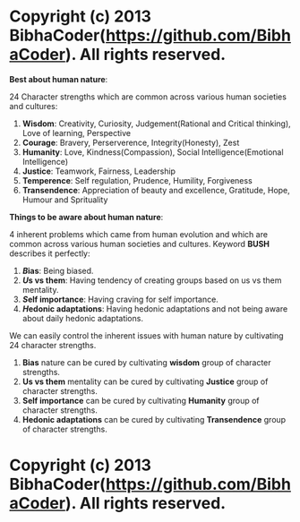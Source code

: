 # Copyright (c) 2013 BibhaCoder(https://github.com/BibhaCoder). All rights reserved.

**Best about human nature**:

24 Character strengths which are common across various human societies and cultures:

1) **Wisdom**: Creativity, Curiosity, Judgement(Rational and Critical thinking), Love of learning, Perspective
2) **Courage**: Bravery, Perserverence, Integrity(Honesty), Zest
3) **Humanity**: Love, Kindness(Compassion), Social Intelligence(Emotional Intelligence)
4) **Justice**: Teamwork, Fairness, Leadership
5) **Temperence**: Self regulation, Prudence, Humility, Forgiveness
6) **Transendence**: Appreciation of beauty and excellence, Gratitude, Hope, Humour and Sprituality

**Things to be aware about human nature**:

4 inherent problems which came from human evolution and which are common across various human societies and cultures. Keyword **BUSH** describes it perfectly:

1) ***B*ias**: Being biased.
2) ***U*s vs them**: Having tendency of creating groups based on us vs them mentality.
3) ***S*elf importance**: Having craving for self importance.
4) ***H*edonic adaptations**: Having hedonic adaptations and not being aware about daily hedonic adaptations.

We can easily control the inherent issues with human nature by cultivating 24 character strengths.

1) **Bias** nature can be cured by cultivating **wisdom** group of character strengths.
2) **Us vs them** mentality can be cured by cultivating **Justice** group of character strengths.
3) **Self importance** can be cured by cultivating **Humanity** group of character strengths.
4) **Hedonic adaptations** can be cured by cultivating **Transendence** group of character strengths.

# Copyright (c) 2013 BibhaCoder(https://github.com/BibhaCoder). All rights reserved.
